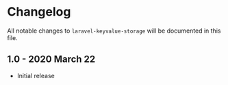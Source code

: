 # Changelog

All notable changes to `laravel-keyvalue-storage` will be documented in this file.

## 1.0 - 2020 March 22
- Initial release
